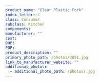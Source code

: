 ```yaml
---
product_name: "Clear Plastic Fork"
index_letter: C
class: Consumer
subclass: Kitchen
components:
manufacturer: ""
cost: 
DOP: 
POP: 
product_description: ""
primary_photo_path: /photos/3051.jpg
link_to_manufacturer_website: ""
additional_photos:
  - additional_photo_path: /photos/.jpg
---
```

